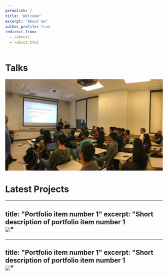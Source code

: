 ```yaml
---
permalink: /
title: "Welcome"
excerpt: "About me"
author_profile: true
redirect_from: 
  - /about/
  - /about.html
---
```


Talks
======
<img src='/images/test_image.jpg'>

Latest Projects
======

---
title: "Portfolio item number 1"
excerpt: "Short description of portfolio item number 1<br/><img src='/images/image-alignment-300x200.jpg'>"
---
 
---
title: "Portfolio item number 1"
excerpt: "Short description of portfolio item number 1<br/><img src='/images/image-alignment-300x200.jpg'>"
---
